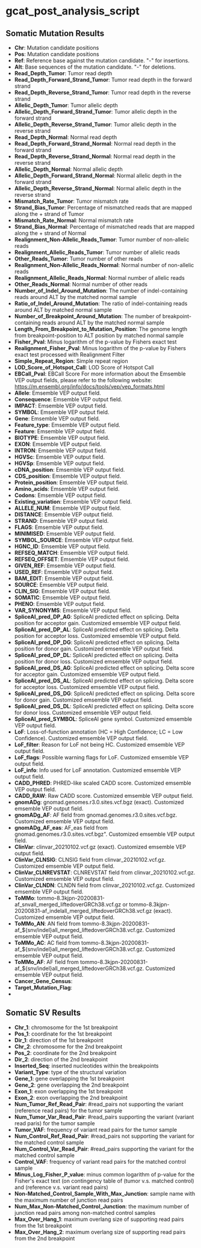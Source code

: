 # gcat_post_analysis_script


## Somatic Mutation Results

* **Chr**: Mutation candidate positions
* **Pos**: Mutation candidate positions
* **Ref**: Reference base against the mutation candidate. "-" for insertions.
* **Alt**: Base sequences of the mutation candidate. "-" for deletions.
* **Read_Depth_Tumor**: Tumor read depth
* **Read_Depth_Forward_Strand_Tumor**: Tumor read depth in the forward strand
* **Read_Depth_Reverse_Strand_Tumor**: Tumor read depth in the reverse strand
* **Allelic_Depth_Tumor**: Tumor allelic depth
* **Allelic_Depth_Forward_Strand_Tumor**: Tumor allelic depth in the forward strand
* **Allelic_Depth_Reverse_Strand_Tumor**: Tumor allelic depth in the reverse strand
* **Read_Depth_Normal**: Normal read depth
* **Read_Depth_Forward_Strand_Normal**: Normal read depth in the forward strand
* **Read_Depth_Reverse_Strand_Normal**: Normal read depth in the reverse strand
* **Allelic_Depth_Normal**: Normal allelic depth
* **Allelic_Depth_Forward_Strand_Normal**: Normal allelic depth in the forward strand
* **Allelic_Depth_Reverse_Strand_Normal**: Normal allelic depth in the reverse strand
* **Mismatch_Rate_Tumor**: Tumor mismatch rate
* **Strand_Bias_Tumor**: Percentage of mismatched reads that are mapped along the + strand of Tumor
* **Mismatch_Rate_Normal**: Normal mismatch rate
* **Strand_Bias_Normal**: Percentage of mismatched reads that are mapped along the + strand of Normal
* **Realignment_Non-Allelic_Reads_Tumor**: Tumor number of non-allelic reads
* **Realignment_Allelic_Reads_Tumor**: Tumor number of allelic reads
* **Other_Reads_Tumor**: Tumor number of other reads
* **Realignment_Non-Allelic_Reads_Normal**: Normal number of non-allelic reads
* **Realignment_Allelic_Reads_Normal**: Normal number of allelic reads
* **Other_Reads_Normal**: Normal number of other reads
* **Number_of_Indel_Around_Mutation**: The number of indel-containing reads around ALT by the matched normal sample
* **Ratio_of_Indel_Around_Mutation**: The ratio of indel-containing reads around ALT by matched normal sample
* **Number_of_Breakpoint_Around_Mutation**: The number of breakpoint-containing reads around ALT by the matched normal sample
* **Length_From_Breakpoint_to_Mutation_Position**: The genome length from breakpoint-position to ALT position by matched normal sample
* **Fisher_Pval**: Minus logarithm of the p-value by Fishers exact test
* **Realignment_Fisher_Pval**: Minus logarithm of the p-value by Fishers exact test processed with Realignment Filter
* **Simple_Repeat_Region**: Simple repeat region
* **LOD_Score_of_Hotspot_Call**: LOD Score of Hotspot Call
* **EBCall_Pval**: EBCall Score
For more information about the Emsemble VEP output fields, please refer to the following website: https://m.ensembl.org/info/docs/tools/vep/vep_formats.html
* **Allele**: Emsemble VEP output field.
* **Consequence**: Emsemble VEP output field.
* **IMPACT**: Emsemble VEP output field.
* **SYMBOL**: Emsemble VEP output field.
* **Gene**: Emsemble VEP output field.
* **Feature_type**: Emsemble VEP output field.
* **Feature**: Emsemble VEP output field.
* **BIOTYPE**: Emsemble VEP output field.
* **EXON**: Emsemble VEP output field.
* **INTRON**: Emsemble VEP output field.
* **HGVSc**: Emsemble VEP output field.
* **HGVSp**: Emsemble VEP output field.
* **cDNA_position**: Emsemble VEP output field.
* **CDS_position**: Emsemble VEP output field.
* **Protein_position**: Emsemble VEP output field.
* **Amino_acids**: Emsemble VEP output field.
* **Codons**: Emsemble VEP output field.
* **Existing_variation**: Emsemble VEP output field.
* **ALLELE_NUM**: Emsemble VEP output field.
* **DISTANCE**: Emsemble VEP output field.
* **STRAND**: Emsemble VEP output field.
* **FLAGS**: Emsemble VEP output field.
* **MINIMISED**: Emsemble VEP output field.
* **SYMBOL_SOURCE**: Emsemble VEP output field.
* **HGNC_ID**: Emsemble VEP output field.
* **REFSEQ_MATCH**: Emsemble VEP output field.
* **REFSEQ_OFFSET**: Emsemble VEP output field.
* **GIVEN_REF**: Emsemble VEP output field.
* **USED_REF**: Emsemble VEP output field.
* **BAM_EDIT**: Emsemble VEP output field.
* **SOURCE**: Emsemble VEP output field.
* **CLIN_SIG**: Emsemble VEP output field.
* **SOMATIC**: Emsemble VEP output field.
* **PHENO**: Emsemble VEP output field.
* **VAR_SYNONYMS**: Emsemble VEP output field.
* **SpliceAI_pred_DP_AG**: SpliceAI predicted effect on splicing. Delta position for acceptor gain. Customized emsemble VEP output field.
* **SpliceAI_pred_DP_AL**: SpliceAI predicted effect on splicing. Delta position for acceptor loss. Customized emsemble VEP output field.
* **SpliceAI_pred_DP_DG**: SpliceAI predicted effect on splicing. Delta position for donor gain. Customized emsemble VEP output field.
* **SpliceAI_pred_DP_DL**: SpliceAI predicted effect on splicing. Delta position for donor loss. Customized emsemble VEP output field.
* **SpliceAI_pred_DS_AG**: SpliceAI predicted effect on splicing. Delta score for acceptor gain. Customized emsemble VEP output field.
* **SpliceAI_pred_DS_AL**: SpliceAI predicted effect on splicing. Delta score for acceptor loss. Customized emsemble VEP output field.
* **SpliceAI_pred_DS_DG**: SpliceAI predicted effect on splicing. Delta score for donor gain. Customized emsemble VEP output field.
* **SpliceAI_pred_DS_DL**: SpliceAI predicted effect on splicing. Delta score for donor loss. Customized emsemble VEP output field.
* **SpliceAI_pred_SYMBOL**: SpliceAI gene symbol. Customized emsemble VEP output field.
* **LoF**: Loss-of-function annotation (HC = High Confidence; LC = Low Confidence). Customized emsemble VEP output field.
* **LoF_filter**: Reason for LoF not being HC. Customized emsemble VEP output field.
* **LoF_flags**: Possible warning flags for LoF. Customized emsemble VEP output field.
* **LoF_info**: Info used for LoF annotation. Customized emsemble VEP output field.
* **CADD_PHRED**: PHRED-like scaled CADD score. Customized emsemble VEP output field.
* **CADD_RAW**: Raw CADD score. Customized emsemble VEP output field.
* **gnomADg**: gnomad.genomes.r3.0.sites.vcf.bgz (exact). Customized emsemble VEP output field.
* **gnomADg_AF**: AF field from gnomad.genomes.r3.0.sites.vcf.bgz. Customized emsemble VEP output field.
* **gnomADg_AF_eas**: AF_eas field from gnomad.genomes.r3.0.sites.vcf.bgz". Customized emsemble VEP output field.
* **ClinVar**: clinvar_20210102.vcf.gz (exact). Customized emsemble VEP output field.
* **ClinVar_CLNSIG**: CLNSIG field from clinvar_20210102.vcf.gz. Customized emsemble VEP output field.
* **ClinVar_CLNREVSTAT**: CLNREVSTAT field from clinvar_20210102.vcf.gz. Customized emsemble VEP output field.
* **ClinVar_CLNDN**: CLNDN field from clinvar_20210102.vcf.gz. Customized emsemble VEP output field.
* **ToMMo**: tommo-8.3kjpn-20200831-af_snvall_merged_liftedoverGRCh38.vcf.gz or tommo-8.3kjpn-20200831-af_indelall_merged_liftedoverGRCh38.vcf.gz (exact). Customized emsemble VEP output field.
* **ToMMo_AN**: AN field from tommo-8.3kjpn-20200831-af_${snv/indel}all_merged_liftedoverGRCh38.vcf.gz. Customized emsemble VEP output field.
* **ToMMo_AC**: AC field from tommo-8.3kjpn-20200831-af_${snv/indel}all_merged_liftedoverGRCh38.vcf.gz. Customized emsemble VEP output field.
* **ToMMo_AF**: AF field from tommo-8.3kjpn-20200831-af_${snv/indel}all_merged_liftedoverGRCh38.vcf.gz. Customized emsemble VEP output field.
* **Cancer_Gene_Census**: 
* **Target_Mutation_Flag**: 
* 

## Somatic SV Results

* **Chr_1**: chromosome for the 1st breakpoint
* **Pos_1**: coordinate for the 1st breakpoint
* **Dir_1**: direction of the 1st breakpoint
* **Chr_2**: chromosome for the 2nd breakpoint
* **Pos_2**: coordinate for the 2nd breakpoint
* **Dir_2**: direction of the 2nd breakpoint
* **Inserted_Seq**: inserted nucleotides within the breakpoints
* **Variant_Type**: type of the structural variation
* **Gene_1**: gene overlapping the 1st breakpoint
* **Gene_2**: gene overlapping the 2nd breakpoint
* **Exon_1**: exon overlapping the 1st breakpoint
* **Exon_2**: exon overlapping the 2nd breakpoint
* **Num_Tumor_Ref_Read_Pair**: #read_pairs not supporting the variant (reference read pairs) for the tumor sample
* **Num_Tumor_Var_Read_Pair**: #read_pairs supporting the variant (variant read paris) for the tumor sample
* **Tumor_VAF**: frequency of variant read pairs for the tumor sample 
* **Num_Control_Ref_Read_Pair**: #read_pairs not supporting the variant for the matched control sample
* **Num_Control_Var_Read_Pair**: #read_pairs supporting the variant for the matched control sample
* **Control_VAF**: frequency of variant read pairs for the matched control sample 
* **Minus_Log_Fisher_P_value**: minus common logarithm of p-value for the Fisher's exact text (on contingency table of (tumor v.s. matched control) and (reference v.s. variant read pairs)
* **Non-Matched_Control_Sample_With_Max_Junction**: sample name with the maximum number of junction read pairs
* **Num_Max_Non-Matched_Control_Junction**: the maximum number of junction read pairs among non-matched control samples
* **Max_Over_Hang_1**: maximum overlang size of supporting read pairs from the 1st breakpoint
* **Max_Over_Hang_2**: maximum overlang size of supporting read pairs from the 2nd breakpoint
